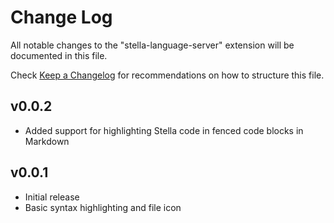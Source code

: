 # Change Log

All notable changes to the "stella-language-server" extension will be documented in this file.

Check [Keep a Changelog](http://keepachangelog.com/) for recommendations on how to structure this file.

## v0.0.2

- Added support for highlighting Stella code in fenced code blocks in Markdown

## v0.0.1

- Initial release
- Basic syntax highlighting and file icon

